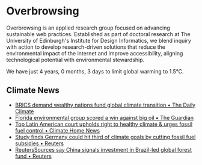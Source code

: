 # Overbrowsing

Overbrowsing is an applied research group focused on advancing sustainable web practices. Established as part of doctoral research at The University of Edinburgh's Institute for Design Informatics, we blend inquiry with action to develop research-driven solutions that reduce the environmental impact of the internet and improve accessibility, aligning technological potential with environmental stewardship.

<!-- clock-time -->
We have just 4 years, 0 months, 3 days to limit global warming to 1.5°C.
<!-- /clock-time -->

## Climate News
<!-- clock-news -->
- [BRICS demand wealthy nations fund global climate transition • The Daily Climate](https://www.dailyclimate.org/new-york-neighbors-turn-pandemic-streets-into-permanent-green-sanctuary-2672514369.html )
- [Florida environmental group scored a win against big oil • The Guardian](https://www.theguardian.com/us-news/2025/jul/05/florida-drilling-oil-hb-1143)
- [Top Latin American court upholds right to healthy climate & urges fossil fuel control • Climate Home News](https://www.climatechangenews.com/2025/07/04/top-latin-american-court-iachr-healthy-climate-fossil-fuel-litigation-advisory-opinion/ )
- [Study finds Germany could hit third of climate goals by cutting fossil fuel subsidies • Reuters](https://www.reuters.com/sustainability/cop/germany-could-hit-third-climate-goals-by-cutting-fossil-fuel-subsidies-study-2025-07-03/ )
- [ReutersSources say China signals investment in Brazil-led global forest fund • Reuters](https://www.reuters.com/sustainability/climate-energy/china-signals-investment-brazil-led-global-forest-fund-sources-say-2025-07-04/ )
<!-- /clock-news -->
